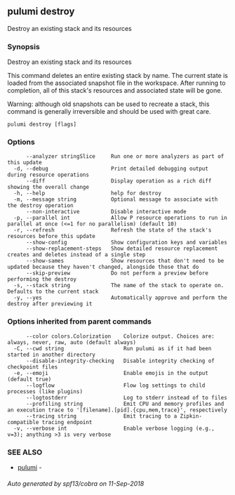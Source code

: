 ## pulumi destroy

Destroy an existing stack and its resources

### Synopsis


Destroy an existing stack and its resources

This command deletes an entire existing stack by name.  The current state is
loaded from the associated snapshot file in the workspace.  After running to completion,
all of this stack's resources and associated state will be gone.

Warning: although old snapshots can be used to recreate a stack, this command
is generally irreversible and should be used with great care.

```
pulumi destroy [flags]
```

### Options

```
      --analyzer stringSlice     Run one or more analyzers as part of this update
  -d, --debug                    Print detailed debugging output during resource operations
      --diff                     Display operation as a rich diff showing the overall change
  -h, --help                     help for destroy
  -m, --message string           Optional message to associate with the destroy operation
      --non-interactive          Disable interactive mode
  -p, --parallel int             Allow P resource operations to run in parallel at once (<=1 for no parallelism) (default 10)
  -r, --refresh                  Refresh the state of the stack's resources before this update
      --show-config              Show configuration keys and variables
      --show-replacement-steps   Show detailed resource replacement creates and deletes instead of a single step
      --show-sames               Show resources that don't need to be updated because they haven't changed, alongside those that do
      --skip-preview             Do not perform a preview before performing the destroy
  -s, --stack string             The name of the stack to operate on. Defaults to the current stack
  -y, --yes                      Automatically approve and perform the destroy after previewing it
```

### Options inherited from parent commands

```
      --color colors.Colorization    Colorize output. Choices are: always, never, raw, auto (default always)
  -C, --cwd string                   Run pulumi as if it had been started in another directory
      --disable-integrity-checking   Disable integrity checking of checkpoint files
  -e, --emoji                        Enable emojis in the output (default true)
      --logflow                      Flow log settings to child processes (like plugins)
      --logtostderr                  Log to stderr instead of to files
      --profiling string             Emit CPU and memory profiles and an execution trace to '[filename].[pid].{cpu,mem,trace}', respectively
      --tracing string               Emit tracing to a Zipkin-compatible tracing endpoint
  -v, --verbose int                  Enable verbose logging (e.g., v=3); anything >3 is very verbose
```

### SEE ALSO
* [pulumi](pulumi.md)	 - 

###### Auto generated by spf13/cobra on 11-Sep-2018
